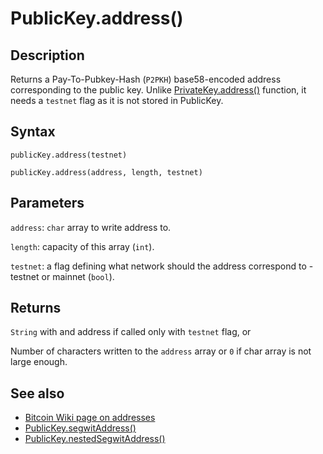 # PublicKey.address()

## Description

Returns a Pay-To-Pubkey-Hash (`P2PKH`) base58-encoded address corresponding to the public key. Unlike [PrivateKey.address()](../PrivateKey/address.md) function, it needs a `testnet` flag as it is not stored in PublicKey.

## Syntax

`publicKey.address(testnet)`

`publicKey.address(address, length, testnet)`

## Parameters

`address`: `char` array to write address to.

`length`: capacity of this array (`int`).

`testnet`: a flag defining what network should the address correspond to - testnet or mainnet (`bool`).

## Returns

`String` with and address if called only with `testnet` flag, or

Number of characters written to the `address` array or `0` if char array is not large enough.

## See also

- [Bitcoin Wiki page on addresses](https://en.bitcoin.it/wiki/Address)
- [PublicKey.segwitAddress()](segwitAddress.md)
- [PublicKey.nestedSegwitAddress()](nestedSegwitAddress.md)